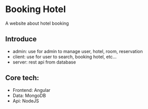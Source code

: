 # Booking Hotel 
A website about hotel booking 

## Introduce
* admin: use for admin to manage user, hotel, room, reservation
* client: use for user to search, booking hotel, etc...
* server: rest api from database

## Core tech:
* Frontend: Angular
* Data: MongoDB
* Api: NodeJS